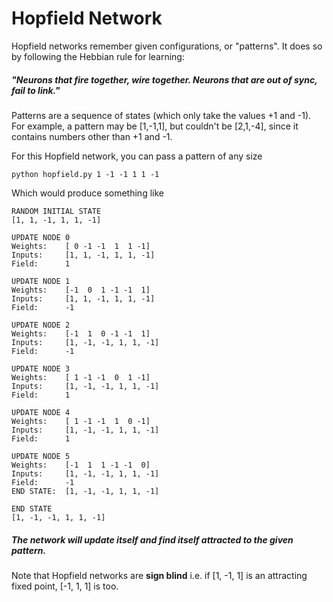 # Hopfield Network

Hopfield networks remember given configurations, or "patterns". It does so by following the Hebbian rule for learning:

##### "Neurons that fire together, wire together. Neurons that are out of sync, fail to link."

Patterns are a sequence of states (which only take the values +1 and -1). For example, a pattern may be [1,-1,1], but couldn't be [2,1,-4], since it contains numbers other than +1 and -1.

For this Hopfield network, you can pass a pattern of any size

    python hopfield.py 1 -1 -1 1 1 -1

Which would produce something like

```
RANDOM INITIAL STATE
[1, 1, -1, 1, 1, -1]

UPDATE NODE 0
Weights:	[ 0 -1 -1  1  1 -1]
Inputs:		[1, 1, -1, 1, 1, -1]
Field:		1

UPDATE NODE 1
Weights:	[-1  0  1 -1 -1  1]
Inputs:		[1, 1, -1, 1, 1, -1]
Field:		-1

UPDATE NODE 2
Weights:	[-1  1  0 -1 -1  1]
Inputs:		[1, -1, -1, 1, 1, -1]
Field:		-1

UPDATE NODE 3
Weights:	[ 1 -1 -1  0  1 -1]
Inputs:		[1, -1, -1, 1, 1, -1]
Field:		1

UPDATE NODE 4
Weights:	[ 1 -1 -1  1  0 -1]
Inputs:		[1, -1, -1, 1, 1, -1]
Field:		1

UPDATE NODE 5
Weights:	[-1  1  1 -1 -1  0]
Inputs:		[1, -1, -1, 1, 1, -1]
Field:		-1
END STATE:	[1, -1, -1, 1, 1, -1]

END STATE
[1, -1, -1, 1, 1, -1]
```


##### The network will update itself and find itself attracted to the given pattern.

Note that Hopfield networks are **sign blind** i.e. if [1, -1, 1] is an attracting fixed point, [-1, 1, 1] is too.


